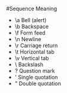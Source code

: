 #Sequence               Meaning
* \a                    Bell (alert)
* \b                    Backspace
* \f                    Form feed
* \n                    Newline
* \r                    Carriage return
* \t                    Horizontal tab
* \v                    Vertical tab
* \\                    Backslash
* \?                    Question mark
* \'                    Single quotation
* \"                    Double quotation